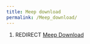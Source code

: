```yaml
---
title: Meep download
permalink: /Meep_download/
---
```


1.  REDIRECT [Meep Download](Meep_Download.md)
